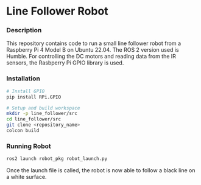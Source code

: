 # Line Follower Robot
### Description
This repository contains code to run a small line follower robot from a Raspberry Pi 4 Model B on Ubuntu 22.04. The ROS 2 version used is Humble. For controlling the DC motors and reading data from the IR sensors, the Rasbperry Pi GPIO library is used.

### Installation
```bash
# Install GPIO
pip install RPi.GPIO

# Setup and build workspace
mkdir -p line_follower/src
cd line_follower/src
git clone <repository_name> 
colcon build
```

### Running Robot
```bash
ros2 launch robot_pkg robot_launch.py
```

Once the launch file is called, the robot is now able to follow a black line on a white surface.



